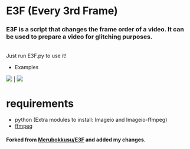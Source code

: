 # E3F (Every 3rd Frame) 
### E3F is a script that changes the frame order of a video. It can be used to prepare a video for glitching purposes.
<br> Just run E3F.py to use it!

* Examples

[![](https://i.imgur.com/9FtGow0.gif)](https://twitter.com/DailyDunkaccino/status/1366470798240743426)
 | [![](https://i.imgur.com/mBrcMzR.gif)](https://www.youtube.com/watch?v=S-nLY11T9H8&feature=youtu.be)

# requirements

* python (Extra modules to install: Imageio and Imageio-ffmpeg)
* [ffmpeg](https://ffmpeg.org/download.html)

#### Forked from [Merubokkusu/E3F](https://github.com/Merubokkusu/E3F) and added my changes.
